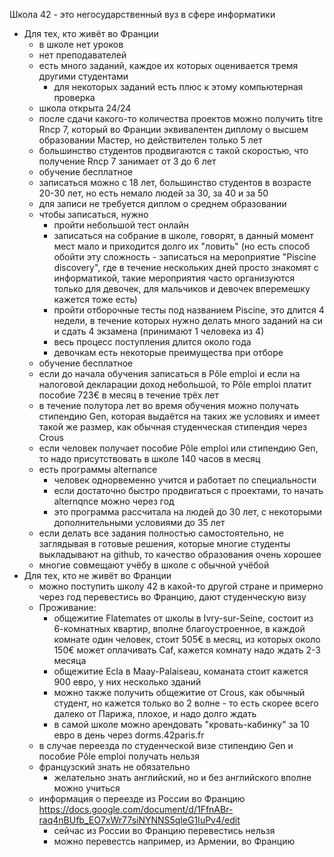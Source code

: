 Школа 42 - это негосударственный вуз в сфере информатики
* Для тех, кто живёт во Франции
  + в школе нет уроков
  + нет преподавателей
  + есть много заданий, каждое их которых оценивается тремя другими студентами
    - для некоторых заданий есть плюс к этому компьютерная проверка
  + школа открыта 24/24
  + после сдачи какого-то количества проектов можно получить titre Rncp 7, который во Франции эквивалентен диплому о высшем образовании Мастер, но действителен только 5 лет
  + большинство студентов продвигаются с такой скоростью, что получение Rncp 7 занимает от 3 до 6 лет
  + обучение бесплатное
  + записаться можно с 18 лет, большинство студентов в возрасте 20-30 лет, но есть немало людей за 30, за 40 и за 50
  + для записи не требуется диплом о среднем образовании
  + чтобы записаться, нужно
    - пройти небольшой тест онлайн 
    - записаться на собрание в школе, говорят, в данный момент мест мало и приходится долго их "ловить" (но есть способ обойти эту сложность - записаться на мероприятие "Piscine discovery", где в течение нескольких дней просто знакомят с информатикой, такие мероприятия часто организуются только для девочек, для мальчиков и девочек вперемешку кажется тоже есть)
    - пройти отборочные тесты под названием Piscine, это длится 4 недели, в течение которых нужно делать много заданий на си и сдать 4 экзамена (принимают 1 человека из 4)
    - весь процесс поступления длится около года
    - девочкам есть некоторые преимущества при отборе
  + обучение бесплатное
  + если до начала обучения записаться в Pôle emploi и если на налоговой декларации доход небольшой, то Pôle emploi платит пособие 723€ в месяц в течение трёх лет
  + в течение полутора лет во время обучения можно получать стипендию Gen, которая выдаётся на таких же условиях и имеет такой же размер, как обычная студенческая стипендия через Crous 
  + если человек получает пособие Pôle emploi или стипендию Gen, то надо присутствовать в школе 140 часов в месяц 
  + есть программы alternance
    + человек однорвеменно учится и работает по специальности
    + если достаточно быстро продвигаться с проектами, то начать alternqnce можно через год
    + это программа рассчитала на людей до 30 лет, с некоторыми дополнительными условиями до 35 лет 
  + если делать все задания полностью самостоятельно, не заглядывая в готовые решения, которые многие студенты выкладывают на github, то качество образования очень хорошее
  + многие совмещают учёбу в школе с обычной учёбой 
* Для тех, кто не живёт во Франции
  + можно поступить школу 42 в какой-то другой стране и примерно через год перевестись во Францию, дают студенческую визу
  + Проживание:
    - общежитие Flatemates от школы в Ivry-sur-Seine, состоит из 6-комнатных квартир, вполне благоустроенное, в каждой комнате один человек, стоит 505€ в месяц, из которых около 150€ может оплачивать Caf, кажется комнату надо ждать 2-3 месяца
    - общежитие Ecla в Maay-Palaiseau, команата стоит кажется 900 евро, у них несколько зданий 
    - можно также получить общежитие от Crous, как обычный студент, но кажется только во 2 волне - то есть скорее всего далеко от Парижа, плохое, и надо долго ждать
    - в самой школе можно арендовать "кровать-кабинку" за 10 евро в день через dorms.42paris.fr
  + в случае переезда по студенческой визе стипендию Gen и пособие Pôle emploi получать нельзя
  + французский знать не обязательно
    - желательно знать английский, но и без английского вполне можно учиться
  + информация о переезде из России во Францию https://docs.google.com/document/d/1FfnABr-raq4nBUfb_EO7xWr77siNYNNS5qleG1IuPv4/edit
    - сейчас из России во Францию перевестись нельзя
    - можно перевестсь например, из Армении, во Францию
